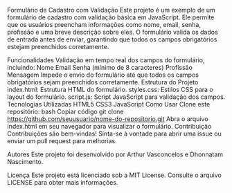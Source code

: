 Formulário de Cadastro com Validação
Este projeto é um exemplo de um formulário de cadastro com validação básica em JavaScript. Ele permite que os usuários preencham informações como nome, email, senha, profissão e uma breve descrição sobre eles. O formulário valida os dados de entrada antes de enviar, garantindo que todos os campos obrigatórios estejam preenchidos corretamente.

Funcionalidades
Validação em tempo real dos campos do formulário, incluindo:
Nome
Email
Senha (mínimo de 8 caracteres)
Profissão
Mensagem
Impede o envio do formulário até que todos os campos obrigatórios sejam preenchidos corretamente.
Estrutura do Projeto
index.html: Estrutura HTML do formulário.
styles.css: Estilos CSS para o layout do formulário.
script.js: Script JavaScript para validação dos campos.
Tecnologias Utilizadas
HTML5
CSS3
JavaScript
Como Usar
Clone este repositório:
bash
Copiar código
git clone https://github.com/seuusuario/nome-do-repositorio.git
Abra o arquivo index.html em seu navegador para visualizar o formulário.
Contribuição
Contribuições são bem-vindas! Sinta-se à vontade para abrir uma issue ou enviar um pull request para melhorias.

Autores
Este projeto foi desenvolvido por Arthur Vasconcelos e Dhonnatam Nascimento.

Licença
Este projeto está licenciado sob a MIT License. Consulte o arquivo LICENSE para obter mais informações.


